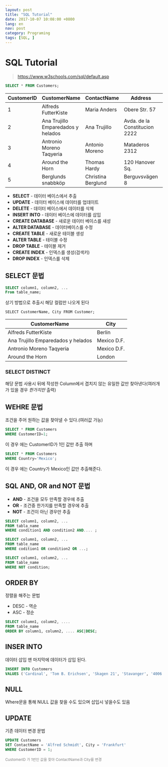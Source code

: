 ```yaml
---
layout: post
title: "SQL Tutorial"
date: 2017-10-07 10:08:00 +0800
lang: en
nav: post
category: Programing
tags: [SQL, ]
---
```


# SQL Tutorial

> https://www.w3schools.com/sql/default.asp


```sql
SELECT * FROM Customers;
```

CustomerID | CustomerName| ContactName| Address | City|PostalCode|Country
-----------|-------------|------------|---------|-----|----------|-------
1|Alfreds FutterKiste|Maria Anders|Obere Str. 57|Berlin|12209|Germany
2|Ana Trujillo Emparedados y helados| Ana Trujillo|Avda. de la Constitucion 2222|Mexico D.F.|05021|Mexico
3|Antronio Moreno Taqyeria|Antonio Moreno| Mataderos 2312|Mexico D.F.|05023|Mexico
4|Around the Horn|Thomas Hardy|120 Hanover Sq.| London | WA1 1DP | UK
5|Berglunds snabbköp | Christina Berglund |Berguvsvägen 8|Luleå|S-958 22|Sweden



- **SELECT** - 데이터 베이스에서 추출
- **UPDATE** - 데이터 베이스에 데이터를 업데이트
- **DELETE** - 데이터 베이스에서 데이터를 삭제
- **INSERT INTO** - 데이터 베이스에 데이터를 삽입
- **CREATE DATABASE** - 새로운 데이터 베이스를 새성
- **ALTER DATABASE** - 데이터베이스를 수정
- **CREATE TABLE** - 새로운 테이블 생성
- **ALTER TABLE** - 테이블 수정
- **DROP TABLE** - 테이블 제거
- **CREATE INDEX** - 인덱스를 생성(검색키)
- **DROP INDEX** - 인덱스를 삭제


## SELECT 문법

```SQL
SELECT column1, column2, ...
From table_name;
```
상기 방법으로 추출시 해당 컬럼만 나오게 된다
```
SELECT CustomerName, City FROM Customer;
```


CustomerName | City
-------------|-----
Alfreds FutterKiste| Berlin
Ana Trujillo Emparedados y helados| Mexico D.F.
Antronio Moreno Taqyeria|Mexico D.F.
Around the Horn| London


### SELECT DISTINCT
해당 문법 사용시 뒤에 작성한 Column에서 겹치지 않는 유일한 값만 찾아낸다(여러개가 있을 경우 *한가지만* 출력)


## WEHRE 문법
조건을 주어 원하는 값을 찾아낼 수 있다.(여러값 가능)

```SQL
SELECT * FROM Customers
WHERE CustomerID=1;
```
이 경우 에는 CustomerID가 1인 값만 추출 하며

```SQL
SELECT * FROM Customers
WHERE Country='Mexico';
```
이 경우 에는 Country가 Mexico인 값만 추출해준다.



## SQL AND, OR and NOT 문법

- **AND** - 조건을 모두 만족할 경우에 추출
- **OR** - 조건중 한가지를 만족할 경우에 추출
- **NOT** - 조건이 아닌 경우만 추출


```SQL
SELECT column1, column2, ...
FROM tabla_name
WHERE condition1 AND condition2 AND.... ;
```

```SQL
SELECT column1, column2, ...
FROM table_name
WHERE codition1 OR condition2 OR ...;
```
```SQL
SELECT column1, column2, ...
FROM table_name
WHERE NOT condition;
```

## ORDER BY
정렬을 해주는 문법

- DESC - 역순
- ASC - 정순

```SQL
SELECT column1, column2, ....
FROM table_name
ORDER BY column1, column2, .... ASC|DESC;
```

## INSER INTO
데이터 삽입
맨 마지막에 데이터가 삽입 된다.
```SQL
INSERT INTO Customers
VALUES ('Cardinal', 'Tom B. Erichsen', 'Skagen 21', 'Stavanger', '4006', 'Norway');
```
## NULL
Where문을 통해 NULL 값을 찾을 수도 있으며 삽입시 넣을수도 있음

## UPDATE
기존 데이터 변경 문법

```SQL
UPDATE Customers
SET ContactName = 'Alfred Schmidt', City = 'Frankfurt'
WHERE CustomerID = 1;
```
<small style='color: gray;'>CustomerID 가 1번인 값을 찾아 ContactName과 City를 변경</small>
